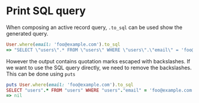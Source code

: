 # Print SQL query

When composing an active record query, `.to_sql` can be used show the generated query.
```ruby
User.where(email: 'foo@example.com').to_sql
=> "SELECT \"users\".* FROM \"users\" WHERE \"users\".\"email\" = 'foo@example.com'"
```
However the output contains quotation marks escaped with backslashes. If we want to use the SQL query directly, we need to remove the backslashes. 
This can be done using `puts`
```ruby
puts User.where(email: 'foo@example.com').to_sql
SELECT "users".* FROM "users" WHERE "users"."email" = 'foo@example.com'
=> nil

```
